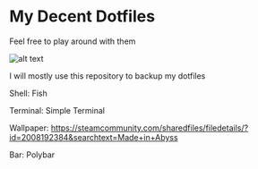 # My Decent Dotfiles
Feel free to play around with them


![alt text](https://i.imgur.com/hFN1Efs.jpg)

I will mostly use this repository to backup my dotfiles

Shell: Fish

Terminal: Simple Terminal

Wallpaper: https://steamcommunity.com/sharedfiles/filedetails/?id=2008192384&searchtext=Made+in+Abyss

Bar: Polybar

